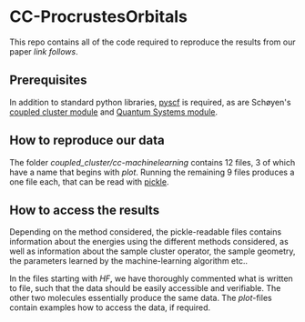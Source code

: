 # CC-ProcrustesOrbitals

This repo contains all of the code required to reproduce the results from our paper _link follows_. 

## Prerequisites 
In addition to standard python libraries, [pyscf](https://pyscf.org/) is required, as are Schøyen's [coupled cluster module](https://github.com/HyQD/coupled-cluster) and [Quantum Systems module](https://github.com/HyQD/quantum-systems). 

## How to reproduce our data
The folder _coupled_cluster/cc-machinelearning_ contains 12 files, 3 of which have a name that begins with _plot_. Running the remaining 9 files produces a one file each, that can be read with [pickle](https://docs.python.org/3/library/pickle.html). 

## How to access the results

Depending on the method considered, the pickle-readable files contains information about the energies using the different methods considered, as well as information about the sample cluster operator, the sample geometry, the parameters learned by the machine-learning algorithm etc..

In the files starting with _HF_, we have thoroughly commented what is written to file, such that the data should be easily accessible and verifiable. The other two molecules essentially produce the same data. The _plot_-files contain examples how to access the data, if required.
